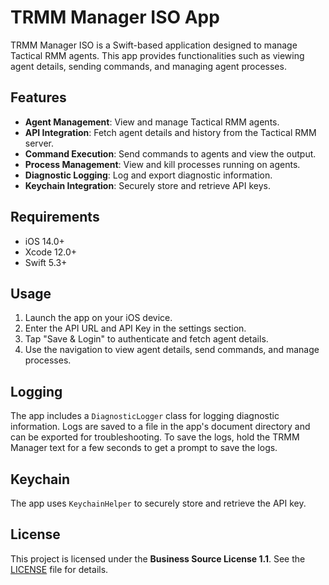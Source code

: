 # TRMM Manager ISO App

TRMM Manager ISO is a Swift-based application designed to manage Tactical RMM agents. This app provides functionalities such as viewing agent details, sending commands, and managing agent processes.

## Features

- **Agent Management**: View and manage Tactical RMM agents.
- **API Integration**: Fetch agent details and history from the Tactical RMM server.
- **Command Execution**: Send commands to agents and view the output.
- **Process Management**: View and kill processes running on agents.
- **Diagnostic Logging**: Log and export diagnostic information.
- **Keychain Integration**: Securely store and retrieve API keys.

## Requirements

- iOS 14.0+
- Xcode 12.0+
- Swift 5.3+

## Usage

1. Launch the app on your iOS device.
2. Enter the API URL and API Key in the settings section.
3. Tap "Save & Login" to authenticate and fetch agent details.
4. Use the navigation to view agent details, send commands, and manage processes.

## Logging

The app includes a `DiagnosticLogger` class for logging diagnostic information. Logs are saved to a file in the app's document directory and can be exported for troubleshooting. To save the logs, hold the TRMM Manager text for a few seconds to get a prompt to save the logs.


## Keychain

The app uses `KeychainHelper` to securely store and retrieve the API key.


## License

This project is licensed under the **Business Source License 1.1**. See the [LICENSE](LICENSE) file for details.
